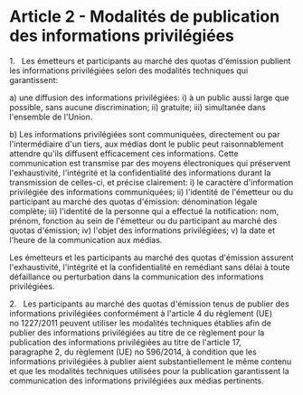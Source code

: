# Article 2 - Modalités de publication des informations privilégiées


1.   Les émetteurs et participants au marché des quotas d'émission publient les informations privilégiées selon des modalités techniques qui garantissent:

a) une diffusion des informations privilégiées: i) à un public aussi large que possible, sans aucune discrimination; ii) gratuite; iii) simultanée dans l'ensemble de l'Union.

b) Les informations privilégiées sont communiquées, directement ou par l'intermédiaire d'un tiers, aux médias dont le public peut raisonnablement attendre qu'ils diffusent efficacement ces informations. Cette communication est transmise par des moyens électroniques qui préservent l'exhaustivité, l'intégrité et la confidentialité des informations durant la transmission de celles-ci, et précise clairement: i) le caractère d'information privilégiée des informations communiquées; ii) l'identité de l'émetteur ou du participant au marché des quotas d'émission: dénomination légale complète; iii) l'identité de la personne qui a effectué la notification: nom, prénom, fonction au sein de l'émetteur ou du participant au marché des quotas d'émission; iv) l'objet des informations privilégiées; v) la date et l'heure de la communication aux médias.

Les émetteurs et les participants au marché des quotas d'émission assurent l'exhaustivité, l'intégrité et la confidentialité en remédiant sans délai à toute défaillance ou perturbation dans la communication des informations privilégiées.

2.   Les participants au marché des quotas d'émission tenus de publier des informations privilégiées conformément à l'article 4 du règlement (UE) no 1227/2011 peuvent utiliser les modalités techniques établies afin de publier des informations privilégiées au titre de ce règlement pour la publication des informations privilégiées au titre de l'article 17, paragraphe 2, du règlement (UE) no 596/2014, à condition que les informations privilégiées à publier aient substantiellement le même contenu et que les modalités techniques utilisées pour la publication garantissent la communication des informations privilégiées aux médias pertinents.
